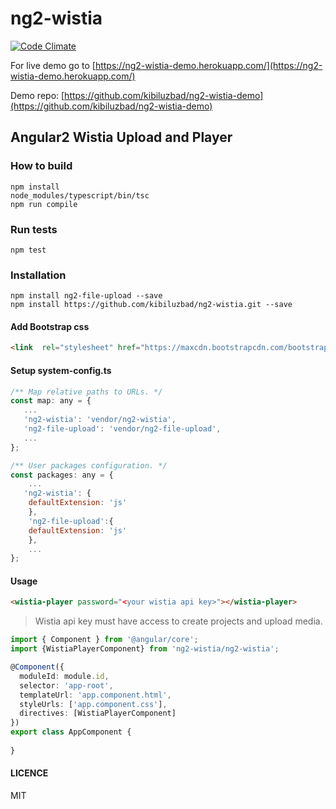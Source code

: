 # ng2-wistia

[![Code Climate](https://codeclimate.com/github/kibiluzbad/ng2-wistia/badges/gpa.svg)](https://codeclimate.com/github/kibiluzbad/ng2-wistia)


For live demo go to [https://ng2-wistia-demo.herokuapp.com/](https://ng2-wistia-demo.herokuapp.com/)

Demo repo: [https://github.com/kibiluzbad/ng2-wistia-demo](https://github.com/kibiluzbad/ng2-wistia-demo)

## Angular2 Wistia Upload and Player

### How to build

```
npm install
node_modules/typescript/bin/tsc
npm run compile
```
### Run tests

```
npm test
```
### Installation

```
npm install ng2-file-upload --save 
npm install https://github.com/kibiluzbad/ng2-wistia.git --save
```
#### Add Bootstrap css

```html
<link  rel="stylesheet" href="https://maxcdn.bootstrapcdn.com/bootstrap/3.3.7/css/bootstrap.min.css" >
```

#### Setup system-config.ts

```js
/** Map relative paths to URLs. */
const map: any = {
   ...
   'ng2-wistia': 'vendor/ng2-wistia',
   'ng2-file-upload': 'vendor/ng2-file-upload',
   ...
};

/** User packages configuration. */
const packages: any = {
    ...
   'ng2-wistia': {
    defaultExtension: 'js'
    },
    'ng2-file-upload':{
    defaultExtension: 'js'
    },
    ...
};
```

#### Usage

```html
<wistia-player password="<your wistia api key>"></wistia-player>
```

> Wistia api key must have access to create projects and upload media.


```typescript
import { Component } from '@angular/core';
import {WistiaPlayerComponent} from 'ng2-wistia/ng2-wistia';

@Component({
  moduleId: module.id,
  selector: 'app-root',
  templateUrl: 'app.component.html',
  styleUrls: ['app.component.css'],
  directives: [WistiaPlayerComponent]
})
export class AppComponent {
 
}
```


#### LICENCE

MIT
